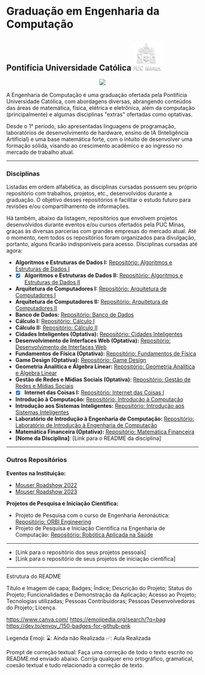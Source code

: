 # Graduação em Engenharia da Computação

##  Pontifícia Universidade Católica <img aling="justify" src="logoPUC3.png" width="75px" height="75px"/>

<p align="center"><img src="http://img.shields.io/static/v1?label=STATUS&message=EM%20DESENVOLVIMENTO&color=GREEN&style=for-the-badge"/></p>

A Engenharia de Computação é uma graduação ofertada pela Pontifícia Universidade Católica, com abordagens diversas, abrangendo conteúdos das áreas de matemática, física, elétrica e eletrônica, além da computação (principalmente) e algumas disciplinas "extras" ofertadas como optativas.

Desde o 1° período, são apresentadas linguagens de programação, laboratórios de desenvolvimento de hardware, ensino de IA (Inteligência Artificial) e uma base matemática forte, com o intuito de desenvolver uma formação sólida, visando ao crescimento acadêmico e ao ingresso no mercado de trabalho atual.

---

### Disciplinas

Listadas em ordem alfabética, as disciplinas cursadas possuem seu próprio repositório com trabalhos, projetos, etc., desenvolvidos durante a graduação. O objetivo desses repositórios é facilitar o estudo futuro para revisões e/ou compartilhamento de informações.

Há também, abaixo da listagem, repositórios que envolvem projetos desenvolvidos durante eventos e/ou cursos ofertados pela PUC Minas, graças às diversas parcerias com grandes empresas do mercado atual. Até o momento, nem todos os repositórios foram organizados para divulgação, portanto, alguns ficarão indisponíveis para acesso. Disciplinas cursadas até agora:

* **Algoritmos e Estruturas de Dados I:** [Repositório: Algoritmos e Estruturas de Dados I](#)
* -[x] **Algoritmos e Estruturas de Dados II:** [Repositório: Algoritmos e Estruturas de Dados II](AEDS%20II/README.md)
* **Arquitetura de Computadores I:** [Repositório: Arquitetura de Computadores I](#)
* **Arquitetura de Computadores II:** [Repositório: Arquitetura de Computadores II](#)
* **Banco de Dados:** [Repositório: Banco de Dados](#)
* **Cálculo I:** [Repositório: Cálculo I](#)
* **Cálculo II:** [Repositório: Cálculo II](#)
* **Cidades Inteligentes (Optativa):** [Repositório: Cidades Inteligentes](#)
* **Desenvolvimento de Interfaces Web (Optativa):** [Repositório: Desenvolvimento de Interfaces Web](#)
* **Fundamentos de Física (Optativa):** [Repositório: Fundamentos de Física](#)
* **Game Design (Optativa):** [Repositório: Game Design](#)
* **Geometria Analítica e Álgebra Linear:** [Repositório: Geometria Analítica e Álgebra Linear](#)
* **Gestão de Redes e Mídias Sociais (Optativa):** [Repositório: Gestão de Redes e Mídias Sociais](#)
* -[x] **Internet das Coisas I:** [Repositório: Internet das Coisas I](#)
* **Introdução à Computação:** [Repositório: Introdução à Computação](#)
* **Introdução aos Sistemas Inteligentes:** [Repositório: Introdução aos Sistemas Inteligentes](#)
* **Laboratório de Introdução à Engenharia de Computação:** [Repositório: Laboratório de Introdução à Engenharia de Computação](#)
* **Matemática Financeira (Optativa):** [Repositório: Matemática Financeira](#)
* **[Nome da Disciplina]**: [Link para o README da disciplina]

---

### Outros Repositórios

**Eventos na Instituição:**

* [Mouser Roadshow 2022](#)
* [Mouser Roadshow 2023](#)

**Projetos de Pesquisa e Iniciação Científica:**

* Projeto de Pesquisa com o curso de Engenharia Aeronáutica: [Repositório: ORBI Engineering](#)
* Projeto de Pesquisa e Iniciação Científica na Engenharia de Computação: [Repositório: Robótica Aplicada na Saúde](#)

---

* [Link para o repositório dos seus projetos pessoais]
* [Link para o repositório de seus projetos de iniciação científica]

---

Estrutura do README

Título e Imagem de capa;
Badges;
Índice;
Descrição do Projeto;
Status do Projeto;
Funcionalidades e Demonstração da Aplicação;
Acesso ao Projeto;
Tecnologias utilizadas;
Pessoas Contribuidoras;
Pessoas Desenvolvedoras do Projeto;
Licença.

https://www.canva.com/
https://emojipedia.org/search/?q=bag
https://dev.to/envoy_/150-badges-for-github-pnk


Legenda Emoji:
⌛: Ainda não Realizada
✅: Aula Realizada

Prompt de correção textual: Faça uma correção de todo o texto escrito no README.md enviado abaixo. Corrija qualquer erro ortográfico, gramatical, coesão textual e tudo relacionado a correção de texto.
